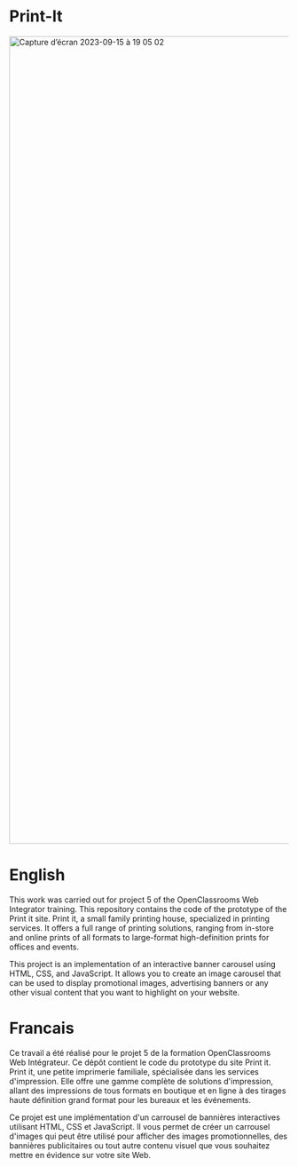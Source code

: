 # Print-It

<img width="1455" alt="Capture d’écran 2023-09-15 à 19 05 02" src="https://github.com/John-Laguerre/print-it/assets/137527343/a2bead7b-caab-4b8a-8c79-2197024bacbc">

# English

This work was carried out for project 5 of the OpenClassrooms Web Integrator training. This repository contains the code of the prototype of the Print it site. Print it, a small family printing house, specialized in printing services. It offers a full range of printing solutions, ranging from in-store and online prints of all formats to large-format high-definition prints for offices and events.

This project is an implementation of an interactive banner carousel using HTML, CSS, and JavaScript. It allows you to create an image carousel that can be used to display promotional images, advertising banners or any other visual content that you want to highlight on your website.


# Francais

Ce travail a été réalisé pour le projet 5 de la formation OpenClassrooms Web Intégrateur. Ce dépôt contient le code du prototype du site Print it. Print it, une petite imprimerie familiale, spécialisée dans les services d'impression. Elle offre une gamme complète de solutions d'impression, allant des impressions de tous formats en boutique et en ligne à des tirages haute définition grand format pour les bureaux et les événements. 

Ce projet est une implémentation d'un carrousel de bannières interactives utilisant HTML, CSS et JavaScript. Il vous permet de créer un carrousel d'images qui peut être utilisé pour afficher des images promotionnelles, des bannières publicitaires ou tout autre contenu visuel que vous souhaitez mettre en évidence sur votre site Web.



